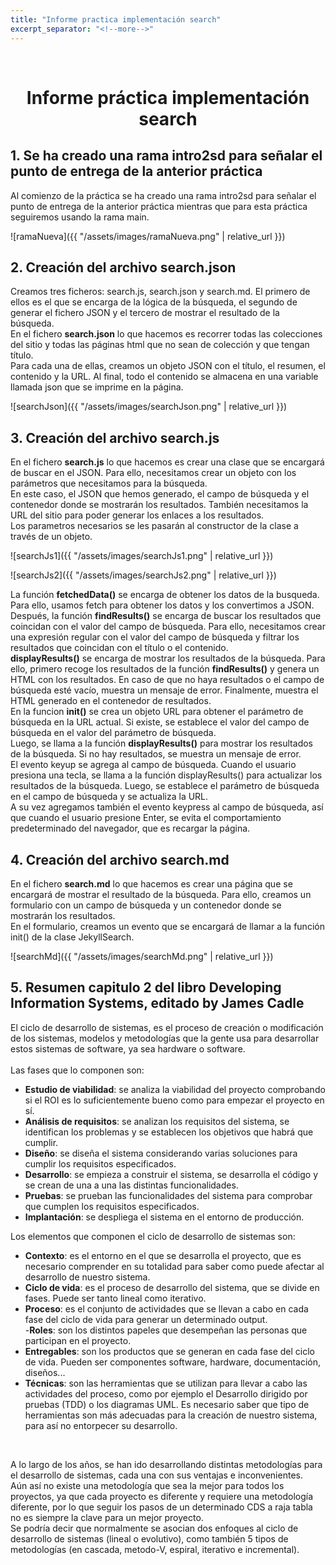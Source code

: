 ```yaml
---
title: "Informe practica implementación search"
excerpt_separator: "<!--more-->"
---
```


<br />
<p align="center">

  <h1 align="center">Informe práctica implementación search </h1>

</p>

## 1. Se ha creado una rama intro2sd para señalar el punto de entrega de la anterior práctica

Al comienzo de la práctica se ha creado una rama intro2sd para señalar el punto de entrega de la anterior práctica mientras que para esta práctica seguiremos usando la rama main. </br>

![ramaNueva]({{ "/assets/images/ramaNueva.png" | relative_url }})

## 2. Creación del archivo search.json

Creamos tres ficheros: search.js, search.json y search.md. El primero de ellos es el que se encarga de la lógica de la búsqueda, el segundo de generar el fichero JSON y el tercero de mostrar el resultado de la búsqueda. </br>
En el fichero **search.json** lo que hacemos es recorrer todas las colecciones del sitio y todas las páginas html que no sean de colección y que tengan título. <br>
Para cada una de ellas, creamos un objeto JSON con el título, el resumen, el contenido y la URL. Al final, todo el contenido se almacena en una variable llamada json que se imprime en la página.
<br>

![searchJson]({{ "/assets/images/searchJson.png" | relative_url }})

## 3. Creación del archivo search.js

En el fichero **search.js** lo que hacemos es crear una clase que se encargará de buscar en el JSON. Para ello, necesitamos crear un objeto con los parámetros que necesitamos para la búsqueda. <br>
En este caso, el JSON que hemos generado, el campo de búsqueda y el contenedor donde se mostrarán los resultados. También necesitamos la URL del sitio para poder generar los enlaces a los resultados. <br>
Los parametros necesarios se les pasarán al constructor de la clase a través de un objeto. <br>

![searchJs1]({{ "/assets/images/searchJs1.png" | relative_url }})

![searchJs2]({{ "/assets/images/searchJs2.png" | relative_url }})

La función **fetchedData()** se encarga de obtener los datos de la busqueda. Para ello, usamos fetch para obtener los datos y los convertimos a JSON. <br>
Después, la función **findResults()** se encarga de buscar los resultados que coincidan con el valor del campo de búsqueda. Para ello, necesitamos crear una expresión regular con el valor del campo de búsqueda y filtrar los resultados que coincidan con el título o el contenido. <br>
**displayResults()** se encarga de mostrar los resultados de la búsqueda. Para ello, primero recoge los resultados de la función **findResults()** y genera un HTML con los resultados. En caso de que no haya resultados o el campo de búsqueda esté vacío, muestra un mensaje de error. Finalmente, muestra el HTML generado en el contenedor de resultados. <br>
En la funcion **init()** se crea un objeto URL para obtener el parámetro de búsqueda en la URL actual. Si existe, se establece el valor del campo de búsqueda en el valor del parámetro de búsqueda. <br> Luego, se llama a la función **displayResults()** para mostrar los resultados de la búsqueda. Si no hay resultados, se muestra un mensaje de error. <br>
El evento keyup se agrega al campo de búsqueda. Cuando el usuario presiona una tecla, se llama a la función displayResults() para actualizar los resultados de la búsqueda. Luego, se establece el parámetro de búsqueda en el campo de búsqueda y se actualiza la URL. <br>
A su vez agregamos también el evento keypress al campo de búsqueda, así que cuando el usuario presione Enter, se evita el comportamiento predeterminado del navegador, que es recargar la página.


## 4. Creación del archivo search.md

En el fichero **search.md** lo que hacemos es crear una página que se encargará de mostrar el resultado de la búsqueda. Para ello, creamos un formulario con un campo de búsqueda y un contenedor donde se mostrarán los resultados. <br>
En el formulario, creamos un evento que se encargará de llamar a la función init() de la clase JekyllSearch. <br>

![searchMd]({{ "/assets/images/searchMd.png" | relative_url }})

## 5. Resumen capitulo 2 del libro Developing Information Systems, editado by James Cadle


El ciclo de desarrollo de sistemas, es el proceso de creación o modificación de los sistemas, modelos y metodologías que la gente usa para desarrollar estos sistemas de software, ya sea hardware o software. <br>
<br>
Las fases que lo componen son: <br>
- **Estudio de viabilidad**: se analiza la viabilidad del proyecto comprobando si el ROI es lo suficientemente bueno como para empezar el proyecto en sí. <br>
- **Análisis de requisitos**: se analizan los requisitos del sistema, se identifican los problemas y se establecen los objetivos que habrá que cumplir. <br>
- **Diseño**: se diseña el sistema considerando varias soluciones para cumplir los requisitos especificados. <br>
- **Desarrollo**: se empieza a construir el sistema, se desarrolla el código y se crean de una a una las distintas funcionalidades. <br>
- **Pruebas**: se prueban las funcionalidades del sistema para comprobar que cumplen los requisitos especificados. <br>
- **Implantación**: se despliega el sistema en el entorno de producción. <br>

Los elementos que componen el ciclo de desarrollo de sistemas son: <br>

- **Contexto**: es el entorno en el que se desarrolla el proyecto, que es necesario comprender en su totalidad para saber como puede afectar al desarrollo de nuestro sistema. <br>
- **Ciclo de vida**: es el proceso de desarrollo del sistema, que se divide en fases. Puede ser tanto lineal como iterativo. <br>
- **Proceso**: es el conjunto de actividades que se llevan a cabo en cada fase del ciclo de vida para generar un determinado output. <br>
-**Roles**: son los distintos papeles que desempeñan las personas que participan en el proyecto. <br>
- **Entregables**: son los productos que se generan en cada fase del ciclo de vida. Pueden ser componentes software, hardware, documentación, diseños... <br>
- **Técnicas**: son las herramientas que se utilizan para llevar a cabo las actividades del proceso, como por ejemplo el Desarrollo dirigido por pruebas (TDD) o los diagramas UML. Es necesario saber que tipo de herramientas son más adecuadas para la creación de nuestro sistema, para así no entorpecer su desarrollo. <br>
<br>

A lo largo de los años, se han ido desarrollando distintas metodologías para el desarrollo de sistemas, cada una con sus ventajas e inconvenientes. <br>
Aún así no existe una metodología que sea la mejor para todos los proyectos, ya que cada proyecto es diferente y requiere una metodología diferente, por lo que seguir los pasos de un determinado CDS a raja tabla no es siempre la clave para un mejor proyecto. <br>
Se podría decir que normalmente se asocian dos enfoques al ciclo de desarrollo de sistemas (lineal o evolutivo), como también 5 tipos de metodologías (en cascada, metodo-V, espiral, iterativo e incremental). <br>
<br>

